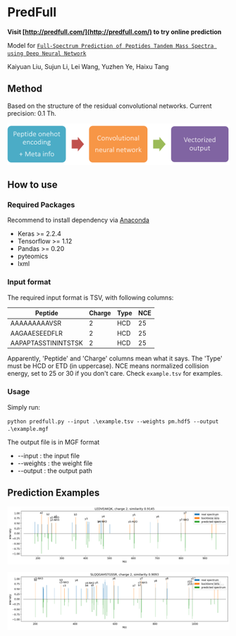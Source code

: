 # PredFull

__Visit [http://predfull.com/](http://predfull.com/) to try online prediction__

Model for [`Full-Spectrum Prediction of Peptides Tandem Mass Spectra using Deep Neural Network`](https://pubs.acs.org/doi/10.1021/acs.analchem.9b04867)

Kaiyuan Liu, Sujun Li, Lei Wang, Yuzhen Ye, Haixu Tang

## Method

Based on the structure of the residual convolutional networks. Current precision: 0.1 Th.

![model](imgs/model.png)

## How to use

### Required Packages

Recommend to install dependency via [Anaconda](https://www.anaconda.com/distribution/)

* Keras >= 2.2.4
* Tensorflow >= 1.12
* Pandas >= 0.20
* pyteomics
* lxml

### Input format

The required input format is TSV, with following columns:

Peptide | Charge | Type | NCE
------- | ------ | ---- | ---
AAAAAAAAAVSR | 2 | HCD | 25
AAGAAESEEDFLR | 2 | HCD | 25
AAPAPTASSTININTSTSK | 2 | HCD | 25

Apparently, 'Peptide' and 'Charge' columns mean what it says. The 'Type' must be HCD or ETD (in uppercase). NCE means normalized collision energy, set to 25 or 30 if you don't care. Check `example.tsv` for examples.

### Usage

Simply run:

`python predfull.py --input .\example.tsv --weights pm.hdf5 --output .\example.mgf`

The output file is in MGF format

* --input : the input file
* --weights : the weight file
* --output : the output path

## Prediction Examples

![example 1](imgs/hcd2.png)

![example 2](imgs/hcd1.png)
